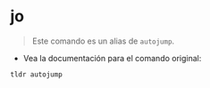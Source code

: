 # jo

> Este comando es un alias de `autojump`.

- Vea la documentación para el comando original:

`tldr autojump`
